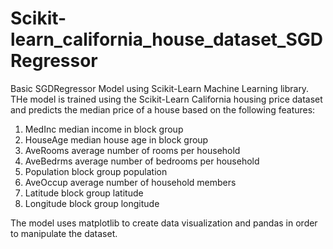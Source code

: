 # Scikit-learn_california_house_dataset_SGDRegressor

Basic SGDRegressor Model using Scikit-Learn Machine Learning library. THe model is trained using the Scikit-Learn California housing price dataset and predicts the median price of a house based on the following features:
1) MedInc median income in block group
2) HouseAge median house age in block group
3) AveRooms average number of rooms per household
4) AveBedrms average number of bedrooms per household
5) Population block group population
6) AveOccup average number of household members
7) Latitude block group latitude
8) Longitude block group longitude

The model uses matplotlib to create data visualization and pandas in order to manipulate the dataset.
